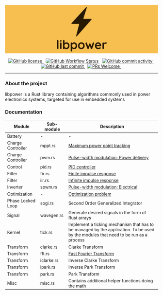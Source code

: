 <p align="center">
    <img src="assets/logo.jpg" alt="libpower-logo"/>
</p>

<p align="center">
    <a href="https://img.shields.io/badge/license-MIT-blue.svg">
        <img src="https://img.shields.io/badge/license-MIT-blue.svg" alt="GitHub license" />
    </a>&nbsp;
    <a href="https://img.shields.io/github/workflow/status/shishir-dey/libpower/Rust%20(host)">
        <img src="https://img.shields.io/github/workflow/status/shishir-dey/libpower/Rust%20(host)"
            alt="GitHub Workflow Status" />
    </a>&nbsp;
    <a href="https://img.shields.io/github/commit-activity/m/shishir-dey/libpower">
        <img src="https://img.shields.io/github/commit-activity/m/shishir-dey/libpower" alt="GitHub commit activity" />
    </a>&nbsp;
    <a href="https://img.shields.io/github/last-commit/shishir-dey/libpower">
        <img src="https://img.shields.io/github/last-commit/shishir-dey/libpower" alt="GitHub last commit" />
    </a>&nbsp;
    <a href="https://img.shields.io/badge/PRs-welcome-brightgreen.svg">
        <img src="https://img.shields.io/badge/PRs-welcome-brightgreen.svg" alt="PRs Welcome" />
    </a>&nbsp;
</p>

<hr>


<h3>About the project</h3>

libpower is a Rust library containing algorithms commonly used in power electronics systems, targeted for use in embedded systems


<h3>Documentation</h3>

| Module      | Sub-module | Description |
| ----------- | ----------- | ----------- |
| Battery | - | - |
| Charge Controller      | mppt.rs       | [Maximum power point tracking](https://en.wikipedia.org/wiki/Maximum_power_point_tracking) |
| Charge Controller      | pwm.rs       | [Pulse-width modulation: Power delivery](https://en.wikipedia.org/wiki/Pulse-width_modulation#Power_delivery) |
| Control      | pid.rs       | [PID controller](https://en.wikipedia.org/wiki/PID_controller) |
| Filter      | fir.rs       | [Finite impulse response](https://en.wikipedia.org/wiki/Finite_impulse_response) |
| Filter      | iir.rs       | [Infinite impulse response](https://en.wikipedia.org/wiki/Infinite_impulse_response) |
| Inverter      | spwm.rs       | [Pulse-width modulation: Electrical](https://en.wikipedia.org/wiki/Pulse-width_modulation#Electrical) |
| Optimization | - | [Optimization problem](https://en.wikipedia.org/wiki/Optimization_problem) |
| Phase Locked Loop | sogi.rs | Second Order Generalized Integrator |
| Signal      | wavegen.rs       | Generate desired signals in the form of Rust arrays |
| Kernel      | tick.rs       | Implement a ticking mechanism that has to be managed by the application. To be used by the modules that need to be run as a process |
| Transform      | clarke.rs       | Clarke Transform |
| Transform      | fft.rs       | [Fast Fourier Transform](https://en.wikipedia.org/wiki/Fast_Fourier_transform) |
| Transform      | iclarke.rs       | Inverse Clarke Transform |
| Transform      | ipark.rs       | Inverse Park Transform |
| Transform      | park.rs       | Park Transform |
| Misc      | misc.rs       | Contains additional helper functions doing the math |
